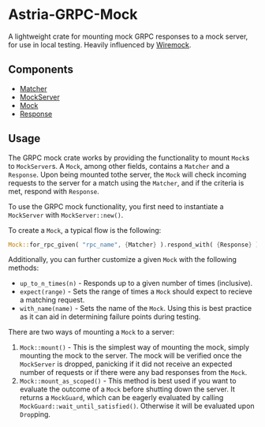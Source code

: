 # Astria-GRPC-Mock

A lightweight crate for mounting mock GRPC responses to a mock server, for use
in local testing. Heavily influenced by [Wiremock](https://docs.rs/wiremock/latest/wiremock/).

## Components

* [Matcher](https://github.com/astriaorg/astria/blob/main/crates/astria-grpc-mock/src/matcher.rs)
* [MockServer](https://github.com/astriaorg/astria/blob/main/crates/astria-grpc-mock/src/mock_server.rs)
* [Mock](https://github.com/astriaorg/astria/blob/main/crates/astria-grpc-mock/src/mock.rs)
* [Response](https://github.com/astriaorg/astria/blob/main/crates/astria-grpc-mock/src/response.rs)

## Usage

The GRPC mock crate works by providing the functionality to mount `Mock`s to `MockServer`s.
A `Mock`, among other fields, contains a `Matcher` and a `Response`. Upon being
mounted tothe server, the `Mock` will check incoming requests to the server for
a match using the `Matcher`, and if the criteria is met, respond with `Response`.

To use the GRPC mock functionality, you first need to instantiate a `MockServer`
with `MockServer::new()`.

To create a `Mock`, a typical flow is the following:

```rust
Mock::for_rpc_given( "rpc_name", {Matcher} ).respond_with( {Response} );
```

Additionally, you can further customize a given `Mock` with the following methods:

* `up_to_n_times(n)` - Responds up to a given number of times (inclusive).
* `expect(range)` - Sets the range of times a `Mock` should expect to recieve a
matching request.
* `with_name(name)` - Sets the name of the `Mock`. Using this is best practice as
it can aid in determining failure points during testing.

There are two ways of mounting a `Mock` to a server:

1. `Mock::mount()` - This is the simplest way of mounting the mock, simply mounting
the mock to the server. The mock will be verified once the `MockServer` is dropped,
panicking if it did not receive an expected number of requests or if there were
any bad responses from the `Mock`.
2. `Mock::mount_as_scoped()` - This method is best used if you want to evaluate
the outcome of a `Mock` before shutting down the server. It returns a `MockGuard`,
which can be eagerly evaluated by calling `MockGuard::wait_until_satisfied()`. Otherwise
it will be evaluated upon `Drop`ping.
